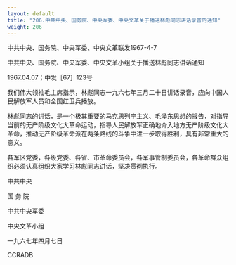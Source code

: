```yaml
---
layout: default
title: "206.中共中央、国务院、中央军委、中央文革关于播送林彪同志讲话录音的通知"
weight: 206
---
```


中共中央、国务院、中央军委、中央文革联发1967-4-7

中共中央、国务院、中央军委、中央文革小组关于播送林彪同志讲话通知

1967.04.07；中发［67］123号

我们伟大领袖毛主席指示，林彪同志一九六七年三月二十日讲话录音，应向中国人民解放军人员和全国红卫兵播放。

林彪同志的讲话，是一个极其重要的马克思列宁主义、毛泽东思想的报告，对指导当前的无产阶级文化大革命运动，指导人民解放军正确地介入地方无产阶级文化大革命，推动无产阶级革命派在两条路线的斗争中进一步取得胜利，具有非常重大的意义。

各军区党委，各级党委、各省、市革命委员会，各军事管制委员会，各革命群众组织必须认真组织大家学习林彪同志讲话，坚决贯彻执行。

中共中央

国 务 院

中共中央军委

中央文革小组

一九六七年四月七日

CCRADB

